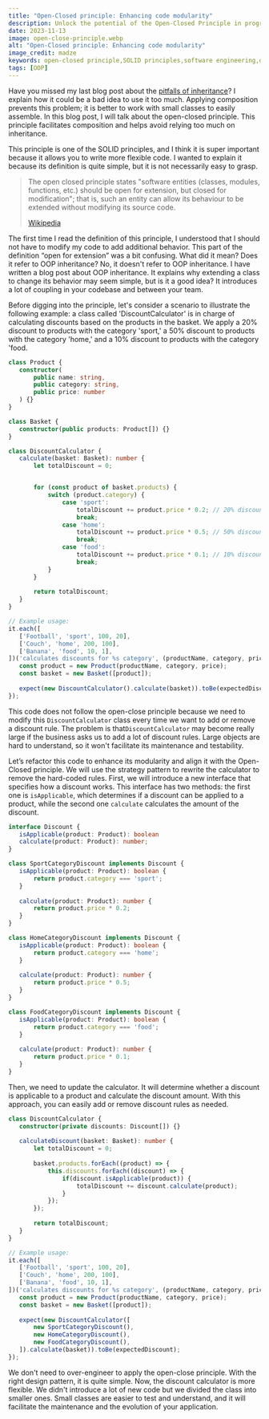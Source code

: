 ```yaml
---
title: "Open-Closed principle: Enhancing code modularity"
description: Unlock the potential of the Open-Closed Principle in programming. Discover how to enhance code modularity and simplify maintenance using this SOLID concept. Learn to reduce complexity and write more flexible code.
date: 2023-11-13
image: open-close-principle.webp
alt: "Open-Closed principle: Enhancing code modularity"
image_credit: madze
keywords: open-closed principle,SOLID principles,software engineering,design patterns,strategy pattern,object-oriented programming,programming principles,development best practices
tags: [OOP]
---
```


Have you missed my last blog post about the [pitfalls of inheritance](/oop-inheritance-pitfalls.html)? I explain how it could be a bad idea to use it too much. Applying composition prevents this problem; it is better to work with small classes to easily assemble. In this blog post, I will talk about the open-closed principle. This principle facilitates composition and helps avoid relying too much on inheritance.

This principle is one of the SOLID principles, and I think it is super important because it allows you to write more flexible code. I wanted to explain it because its definition is quite simple, but it is not necessarily easy to grasp.

> The open closed principle states "software entities (classes, modules, functions, etc.) should be open for extension, but closed for modification"; that is, such an entity can allow its behaviour to be extended without modifying its source code.
>
> [Wikipedia](https://en.wikipedia.org/wiki/Open%E2%80%93closed_principle)

The first time I read the definition of this principle, I understood that I should not have to modify my code to add additional behavior. This part of the definition “open for extension” was a bit confusing. What did it mean? Does it refer to OOP inheritance?  No, it doesn't refer to OOP inheritance. I have written a blog post about OOP inheritance. It explains why extending a class to change its behavior may seem simple, but is it a good idea? It introduces a lot of coupling in your codebase and between your team.

Before digging into the principle, let's consider a scenario to illustrate the following example: a class called 'DiscountCalculator' is in charge of calculating discounts based on the products in the basket. We apply a 20% discount to products with the category 'sport,' a 50% discount to products with the category 'home,' and a 10% discount to products with the category 'food.

```ts
class Product {
   constructor(
       public name: string,
       public category: string,
       public price: number
   ) {}
}

class Basket {
   constructor(public products: Product[]) {}
}

class DiscountCalculator {
   calculate(basket: Basket): number {
       let totalDiscount = 0;


       for (const product of basket.products) {
           switch (product.category) {
               case 'sport':
                   totalDiscount += product.price * 0.2; // 20% discount
                   break;
               case 'home':
                   totalDiscount += product.price * 0.5; // 50% discount
                   break;
               case 'food':
                   totalDiscount += product.price * 0.1; // 10% discount
                   break;
           }
       }
       
       return totalDiscount;
   }
}

// Example usage:
it.each([
   ['Football', 'sport', 100, 20],
   ['Couch', 'home', 200, 100],
   ['Banana', 'food', 10, 1],
])('calculates discounts for %s category', (productName, category, price, expectedDiscount) => {
   const product = new Product(productName, category, price);
   const basket = new Basket([product]);
   
   expect(new DiscountCalculator().calculate(basket)).toBe(expectedDiscount);
});
```

This code does not follow the open-close principle because we need to modify this `DiscountCalculator` class every time we want to add or remove a discount rule. The problem is that`DiscountCalculator` may become really large if the business asks us to add a lot of discount rules. Large objects are hard to understand, so it won't facilitate its maintenance and testability.

Let’s refactor this code to enhance its modularity and align it with the Open-Closed principle. We will use the strategy pattern to rewrite the calculator to remove the hard-coded rules. First, we will introduce a new interface that specifies how a discount works. This interface has two methods: the first one is `isApplicable`, which determines if a discount can be applied to a product, while the second one `calculate` calculates the amount of the discount.

```ts
interface Discount {
   isApplicable(product: Product): boolean
   calculate(product: Product): number;
}

class SportCategoryDiscount implements Discount {
   isApplicable(product: Product): boolean {
       return product.category === 'sport';
   }
   
   calculate(product: Product): number {
       return product.price * 0.2;
   }
}

class HomeCategoryDiscount implements Discount {
   isApplicable(product: Product): boolean {
       return product.category === 'home';
   }
   
   calculate(product: Product): number {
       return product.price * 0.5;
   }
}

class FoodCategoryDiscount implements Discount {
   isApplicable(product: Product): boolean {
       return product.category === 'food';
   }
   
   calculate(product: Product): number {
       return product.price * 0.1;
   }
}
```

Then, we need to update the calculator. It will determine whether a discount is applicable to a product and calculate the discount amount. With this approach, you can easily add or remove discount rules as needed.

```ts
class DiscountCalculator {
   constructor(private discounts: Discount[]) {}
    
   calculateDiscount(basket: Basket): number {
       let totalDiscount = 0;
       
       basket.products.forEach((product) => {
           this.discounts.forEach((discount) => {
               if(discount.isApplicable(product)) {
                   totalDiscount += discount.calculate(product);
               }
           });
       });
       
       return totalDiscount;
   }
}

// Example usage:
it.each([
   ['Football', 'sport', 100, 20],
   ['Couch', 'home', 200, 100],
   ['Banana', 'food', 10, 1],
])('calculates discounts for %s category', (productName, category, price, expectedDiscount) => {
   const product = new Product(productName, category, price);
   const basket = new Basket([product]);
   
   expect(new DiscountCalculator([
       new SportCategoryDiscount(),
       new HomeCategoryDiscount(),
       new FoodCategoryDiscount(),
   ]).calculate(basket)).toBe(expectedDiscount);
});
```

We don't need to over-engineer to apply the open-close principle. With the right design pattern, it is quite simple. Now, the discount calculator is more flexible. We didn't introduce a lot of new code but we divided the class into smaller ones. Small classes are easier to test and understand, and it will facilitate the maintenance and the evolution of your application.

